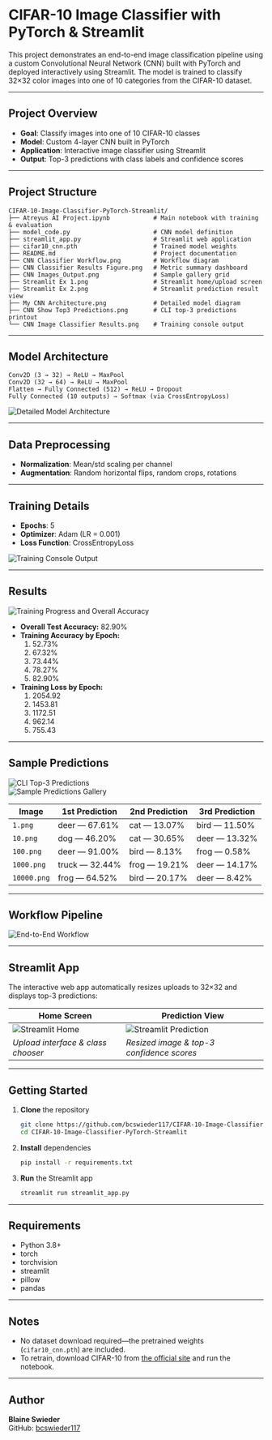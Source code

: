 # CIFAR-10 Image Classifier with PyTorch & Streamlit

This project demonstrates an end-to-end image classification pipeline using a custom Convolutional Neural Network (CNN) built with PyTorch and deployed interactively using Streamlit. The model is trained to classify 32×32 color images into one of 10 categories from the CIFAR-10 dataset.

---

## Project Overview

* **Goal**: Classify images into one of 10 CIFAR-10 classes  
* **Model**: Custom 4-layer CNN built in PyTorch  
* **Application**: Interactive image classifier using Streamlit  
* **Output**: Top-3 predictions with class labels and confidence scores  

---

## Project Structure

    CIFAR-10-Image-Classifier-PyTorch-Streamlit/
    ├── Atreyus AI Project.ipynb            # Main notebook with training & evaluation
    ├── model_code.py                       # CNN model definition
    ├── streamlit_app.py                    # Streamlit web application
    ├── cifar10_cnn.pth                     # Trained model weights
    ├── README.md                           # Project documentation
    ├── CNN Classifier Workflow.png         # Workflow diagram
    ├── CNN Classifier Results Figure.png   # Metric summary dashboard
    ├── CNN Images_Output.png               # Sample gallery grid
    ├── Streamlit Ex 1.png                  # Streamlit home/upload screen
    ├── Streamlit Ex 2.png                  # Streamlit prediction result view
    ├── My CNN Architecture.png             # Detailed model diagram
    ├── CNN Show Top3 Predictions.png       # CLI top-3 predictions printout
    └── CNN Image Classifier Results.png    # Training console output

---

## Model Architecture

    Conv2D (3 → 32) → ReLU → MaxPool  
    Conv2D (32 → 64) → ReLU → MaxPool  
    Flatten → Fully Connected (512) → ReLU → Dropout  
    Fully Connected (10 outputs) → Softmax (via CrossEntropyLoss)

![Detailed Model Architecture](./My%20CNN%20Architecture.png)

---

## Data Preprocessing

* **Normalization**: Mean/std scaling per channel  
* **Augmentation**: Random horizontal flips, random crops, rotations  

---

## Training Details

* **Epochs**: 5  
* **Optimizer**: Adam (LR = 0.001)  
* **Loss Function**: CrossEntropyLoss  

![Training Console Output](./CNN%20Image%20Classifier%20Results.png)

---

## Results

![Training Progress and Overall Accuracy](./CNN%20Classifier%20Results%20Figure.png)

* **Overall Test Accuracy:** 82.90%  
* **Training Accuracy by Epoch:**  
    1. 52.73%  
    2. 67.32%  
    3. 73.44%  
    4. 78.27%  
    5. 82.90%  
* **Training Loss by Epoch:**  
    1. 2054.92  
    2. 1453.81  
    3. 1172.51  
    4. 962.14  
    5. 755.43  

---

## Sample Predictions

![CLI Top-3 Predictions](./CNN%20Show%20Top3%20Predictions.png)  
![Sample Predictions Gallery](./CNN%20Images_Output.png)

| Image       | 1st Prediction   | 2nd Prediction  | 3rd Prediction |
| ----------- | ---------------- | --------------- | -------------- |
| `1.png`     | deer — 67.61%    | cat — 13.07%    | bird — 11.50%  |
| `10.png`    | dog — 46.20%     | cat — 30.65%    | deer — 13.32%  |
| `100.png`   | deer — 91.00%    | bird — 8.13%    | frog — 0.58%   |
| `1000.png`  | truck — 32.44%   | frog — 19.21%   | deer — 14.17%  |
| `10000.png` | frog — 64.52%    | bird — 20.17%   | deer — 8.42%   |

---

## Workflow Pipeline

![End-to-End Workflow](./CNN%20Classifier%20Workflow.png)

---

## Streamlit App

The interactive web app automatically resizes uploads to 32×32 and displays top-3 predictions:

| Home Screen                                 | Prediction View                                    |
| ------------------------------------------- | -------------------------------------------------- |
| ![Streamlit Home](./Streamlit%20Ex%201.png) | ![Streamlit Prediction](./Streamlit%20Ex%202.png)  |
| *Upload interface & class chooser*          | *Resized image & top-3 confidence scores*          |

---

## Getting Started

1. **Clone** the repository  
    ```bash
    git clone https://github.com/bcswieder117/CIFAR-10-Image-Classifier-PyTorch-Streamlit.git
    cd CIFAR-10-Image-Classifier-PyTorch-Streamlit
    ```

2. **Install** dependencies  

    ```bash
    pip install -r requirements.txt
    ```

3. **Run** the Streamlit app  

    ```bash
    streamlit run streamlit_app.py
    ```

---

## Requirements

* Python 3.8+  
* torch  
* torchvision  
* streamlit  
* pillow  
* pandas  

---

## Notes

* No dataset download required—the pretrained weights (`cifar10_cnn.pth`) are included.  
* To retrain, download CIFAR-10 from [the official site](https://www.cs.toronto.edu/~kriz/cifar.html) and run the notebook.  

---

## Author

**Blaine Swieder**  
GitHub: [bcswieder117](https://github.com/bcswieder117)
